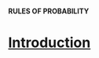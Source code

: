 #### RULES OF PROBABILITY

# [Introduction](https://www.codecademy.com/courses/probability-mssp/lessons/rules-of-probability/exercises/introduction)

